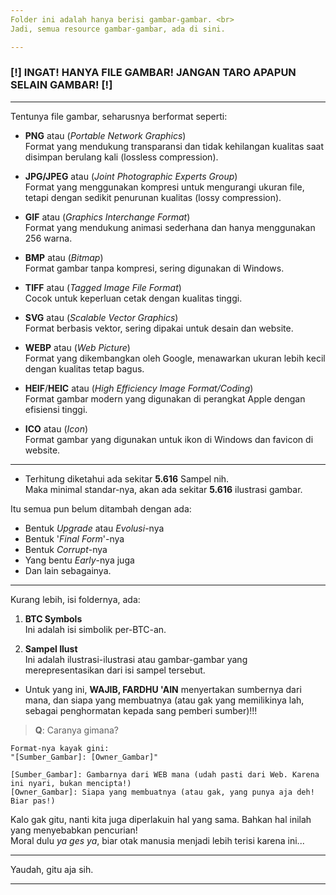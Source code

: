 ```yaml
---
Folder ini adalah hanya berisi gambar-gambar. <br>
Jadi, semua resource gambar-gambar, ada di sini.

---
```

### [!] INGAT! HANYA FILE GAMBAR! JANGAN TARO APAPUN SELAIN GAMBAR! [!]
---
Tentunya file gambar, seharusnya berformat seperti:

- **PNG** atau (*Portable Network Graphics*) <br>
Format yang mendukung transparansi dan tidak kehilangan kualitas saat disimpan berulang kali (lossless compression).

- **JPG/JPEG** atau (*Joint Photographic Experts Group*) <br>
Format yang menggunakan kompresi untuk mengurangi ukuran file, tetapi dengan sedikit penurunan kualitas (lossy compression).

- **GIF** atau (*Graphics Interchange Format*) <br>
Format yang mendukung animasi sederhana dan hanya menggunakan 256 warna.

- **BMP** atau (*Bitmap*) <br>
Format gambar tanpa kompresi, sering digunakan di Windows.

- **TIFF** atau (*Tagged Image File Format*) <br>
Cocok untuk keperluan cetak dengan kualitas tinggi.

- **SVG** atau (*Scalable Vector Graphics*) <br>
Format berbasis vektor, sering dipakai untuk desain dan website.

- **WEBP** atau (*Web Picture*) <br>
Format yang dikembangkan oleh Google, menawarkan ukuran lebih kecil dengan kualitas tetap bagus.

- **HEIF**/**HEIC** atau (*High Efficiency Image Format/Coding*) <br>
Format gambar modern yang digunakan di perangkat Apple dengan efisiensi tinggi.

- **ICO** atau (*Icon*) <br>
Format gambar yang digunakan untuk ikon di Windows dan favicon di website.

---
- Terhitung diketahui ada sekitar **5.616** Sampel nih. <br>
Maka minimal standar-nya, akan ada sekitar **5.616** ilustrasi gambar. <br>

Itu semua pun belum ditambah dengan ada:
- Bentuk *Upgrade* atau *Evolusi*-nya
- Bentuk '*Final Form*'-nya
- Bentuk *Corrupt*-nya
- Yang bentu *Early*-nya juga
- Dan lain sebagainya.

---
Kurang lebih, isi foldernya, ada:
1. **BTC Symbols** <br>
Ini adalah isi simbolik per-BTC-an.

2. **Sampel Ilust** <br>
Ini adalah ilustrasi-ilustrasi atau gambar-gambar yang merepresentasikan dari isi sampel tersebut.
- Untuk yang ini, **WAJIB, FARDHU 'AIN** menyertakan sumbernya dari mana, dan siapa yang membuatnya (atau gak yang memilikinya lah, sebagai penghormatan kepada sang pemberi sumber)!!!

> **Q**: Caranya gimana?
```
Format-nya kayak gini:
"[Sumber_Gambar]: [Owner_Gambar]"

[Sumber_Gambar]: Gambarnya dari WEB mana (udah pasti dari Web. Karena ini nyari, bukan mencipta!)
[Owner_Gambar]: Siapa yang membuatnya (atau gak, yang punya aja deh! Biar pas!)
```

Kalo gak gitu, nanti kita juga diperlakuin hal yang sama. Bahkan hal inilah yang menyebabkan pencurian! <br>
Moral dulu *ya ges ya*, biar otak manusia menjadi lebih terisi karena ini...

---
Yaudah, gitu aja sih.

---
